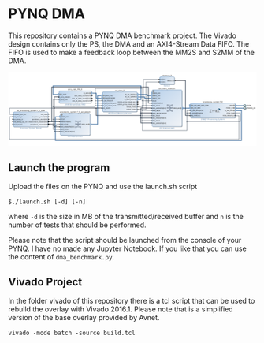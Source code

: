 # PYNQ DMA

This repository contains a PYNQ DMA benchmark project. The Vivado design contains only the PS, the DMA and an AXI4-Stream Data FIFO. 
The FIFO is used to make a feedback loop between the MM2S and S2MM of the DMA.

![Vivado Block Design](https://raw.githubusercontent.com/casalebrunet/pynq_dma/master/vivado/img/block_design.png)

## Launch the program

Upload the files on the PYNQ and use the launch.sh script


```
$./launch.sh [-d] [-n] 
```

where ```-d``` is the size in MB of the transmitted/received buffer and ```n``` is the number of tests that should be performed.


Please note that the script should be launched from the console of your PYNQ. I have no made any Jupyter Notebook. If you like that you can use the content of ```dma_benchmark.py```. 

## Vivado Project

In the folder vivado of this repository there is a tcl script that can be used to rebuild the overlay with Vivado 2016.1. Please note that is a simplified version of the base overlay provided by Avnet.

```
vivado -mode batch -source build.tcl
```
